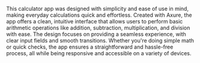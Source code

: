 This calculator app was designed with simplicity and ease of use in mind, making everyday calculations quick and effortless. 
Created with Axure, the app offers a clean, intuitive interface that allows users to perform basic arithmetic operations like addition, subtraction, multiplication, and division with ease.
The design focuses on providing a seamless experience, with clear input fields and smooth transitions. 
Whether you're doing simple math or quick checks, the app ensures a straightforward and hassle-free process, all while being responsive and accessible on a variety of devices.
